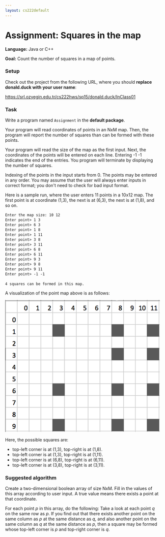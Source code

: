 ```yaml
---
layout: cs222default
---
```


# Assignment: Squares in the map

**Language:** Java or C++

**Goal:** Count the number of squares in a map of points.

### Setup
Check out the project from
the following URL, where you
should **replace donald.duck with your user name**:

<https://srl.ozyegin.edu.tr/cs222hws/sp15/donald.duck/InClass01>


### Task
Write a program named `Assignment` in the **default package**.

Your program will read coordinates of points in an NxM map.
Then, the program will report the number of squares than can be formed
with these points.

Your program will read the size of the map as the first input.
Next, the coordinates of the points will be entered on each line.
Entering -1 -1 indicates the end of the entries.
You program will terminate by displaying the number of squares.

Indexing of the points in the input starts from 0.
The points may be entered in any order.
You may assume that the user will always enter inputs in correct format;
you don't need to check for bad input format.

Here is a sample run, where the user enters 11 points in a 10x12 map.
The first point is at coordinate (1,3),
the next is at (6,3), the next is at (1,8), and so on. 

```
Enter the map size: 10 12
Enter point> 1 3
Enter point> 6 3
Enter point> 1 8
Enter point> 1 11
Enter point> 3 8
Enter point> 3 11
Enter point> 6 8
Enter point> 6 11
Enter point> 9 3
Enter point> 9 8
Enter point> 9 11
Enter point> -1 -1

4 squares can be formed in this map.
```

A visualization of the point map above is as follows:

![](data/sample-map.png)

Here, the possible squares are:

* top-left corner is at (1,3), top-right is at (1,8).
* top-left corner is at (1,3), top-right is at (1,11).
* top-left corner is at (6,8), top-right is at (6,11).
* top-left corner is at (3,8), top-right is at (3,11).

### Suggested algorithm
Create a two-dimensional boolean array of size NxM.
Fill in the values of this array according to user input.
A true value means there exists a point at that coordinate.

For each point *p* in this array, do the following:
Take a look at each point *q* on the same row as *p*.
If you find out that there exists another point on the same column
as *p* at the same distance as *q*, and also another
point on the same column as *q* at the same distance as *p*,
then a square may be formed whose top-left
corner is *p* and top-right corner is *q*. 

